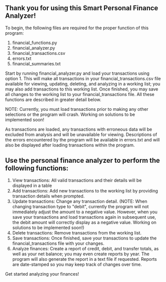 Thank you for using this Smart Personal Finance Analyzer!
-

To begin, the following files are required for the proper function of this program:
  1. financial_functions.py
  2. financial_analyzer.py
  3. financial_transactions.csv
  4. errors.txt
  5. financial_summaries.txt

Start by running financial_analyzer.py and load your transactions using option 1.  This will make all transactions in your financial_transactions.csv file available for viewing, updating, deleting, and analyzing in a working list; you may also add transactions to this working list.  Once finished, you may save all changes to the working list to your financial_transactions file. All these functions are described in greater detail below.

NOTE: Currently, you must load transactions prior to making any other selections or the program will crash.  Working on solutions to be implemented soon!

As transactions are loaded, any transactions with erroneous data will be excluded from analysis and will be unavailable for viewing.  Descriptions of the errors encountered by the program will be available in errors.txt and will also be displayed after loading transactions within the program.

Use the personal finance analyzer to perform the following functions:
  - 
  1. View transactions: All valid transactions and their details will be displayed in a table
  2. Add transactions: Add new transactions to the working list by providing transaction details when prompted.
  3. Update transactions: Change any transaction detail. (NOTE: When changing transaction type to "debit", currently the program will not immediately adjust the amount to a negative value.  However, when you save your transactions and load transactions again in subsequent use, the debit amount will correctly display as a negative value.  Working on solutions to be implemented soon!)
  5. Delete transactions: Remove transactions from the working list.
  6. Save transactions: Once finished, save your transactions to update the financial_transactions file with your changes.
  7. Analyze finances: Create a report of credit, debit, and transfer totals, as well as your net balance; you may even create reports by year.  The program will also generate the report in a text file if requested.  Reports are date-stamped so you may keep track of changes over time.

Get started analyzing your finances!
